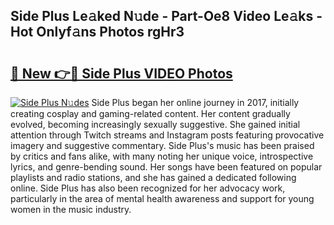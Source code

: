 ## Side Plus Le𝚊ked N𝚞de - Part-Oe8 Video Le𝚊ks - Hot Onlyf𝚊ns Photos rgHr3

# <h2><a href="http://ac29235.deff.icu/?id=Side+Plus">🔗 New 👉🔴 Side Plus VIDEO Photos</a></h2>

[![Side Plus N𝚞des](https://i.imgur.com/rIISA9y.gif)](http://ac29235.deff.icu/?id=Side+Plus)
Side Plus began her online journey in 2017, initially creating cosplay and gaming-related content. Her content gradually evolved, becoming increasingly sexually suggestive. She gained initial attention through Twitch streams and Instagram posts featuring provocative imagery and suggestive commentary. Side Plus's music has been praised by critics and fans alike, with many noting her unique voice, introspective lyrics, and genre-bending sound. Her songs have been featured on popular playlists and radio stations, and she has gained a dedicated following online. Side Plus has also been recognized for her advocacy work, particularly in the area of mental health awareness and support for young women in the music industry.
